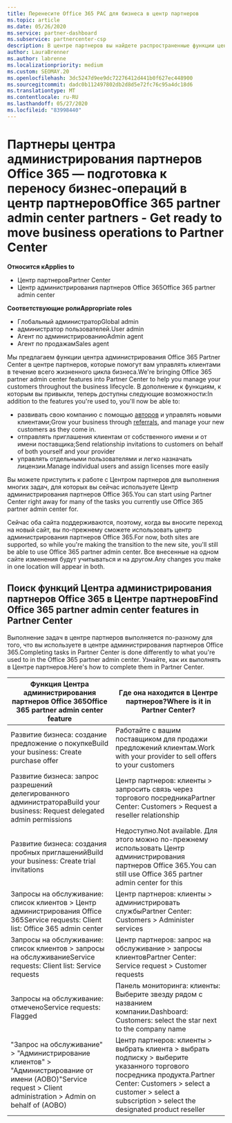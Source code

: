 ```yaml
---
title: Перенесите Office 365 PAC для бизнеса в центр партнеров
ms.topic: article
ms.date: 05/26/2020
ms.service: partner-dashboard
ms.subservice: partnercenter-csp
description: В центре партнеров вы найдете распространенные функции центра администрирования партнеров Office 365, такие как создание бизнес-запросов и обслуживания.
author: LauraBrenner
ms.author: labrenne
ms.localizationpriority: medium
ms.custom: SEOMAY.20
ms.openlocfilehash: 3dc5247d9ee9dc72276412d441b0f627ec448900
ms.sourcegitcommit: dadc0b112497802db2d8d5e72fc76c95a4dc18d6
ms.translationtype: MT
ms.contentlocale: ru-RU
ms.lasthandoff: 05/27/2020
ms.locfileid: "83998440"
---
```

# <a name="office-365-partner-admin-center-partners---get-ready-to-move-business-operations-to-partner-center"></a><span data-ttu-id="3bb0f-103">Партнеры центра администрирования партнеров Office 365 — подготовка к переносу бизнес-операций в центр партнеров</span><span class="sxs-lookup"><span data-stu-id="3bb0f-103">Office 365 partner admin center partners - Get ready to move business operations to Partner Center</span></span>

<span data-ttu-id="3bb0f-104">**Относится к**</span><span class="sxs-lookup"><span data-stu-id="3bb0f-104">**Applies to**</span></span> 

- <span data-ttu-id="3bb0f-105">Центр партнеров</span><span class="sxs-lookup"><span data-stu-id="3bb0f-105">Partner Center</span></span>
- <span data-ttu-id="3bb0f-106">Центр администрирования партнеров Office 365</span><span class="sxs-lookup"><span data-stu-id="3bb0f-106">Office 365 partner admin center</span></span>

<span data-ttu-id="3bb0f-107">**Соответствующие роли**</span><span class="sxs-lookup"><span data-stu-id="3bb0f-107">**Appropriate roles**</span></span>

- <span data-ttu-id="3bb0f-108">Глобальный администратор</span><span class="sxs-lookup"><span data-stu-id="3bb0f-108">Global admin</span></span>
- <span data-ttu-id="3bb0f-109">администратор пользователей.</span><span class="sxs-lookup"><span data-stu-id="3bb0f-109">User admin</span></span>
- <span data-ttu-id="3bb0f-110">Агент по администрированию</span><span class="sxs-lookup"><span data-stu-id="3bb0f-110">Admin agent</span></span>
- <span data-ttu-id="3bb0f-111">Агент по продажам</span><span class="sxs-lookup"><span data-stu-id="3bb0f-111">Sales agent</span></span>

<span data-ttu-id="3bb0f-112">Мы предлагаем функции центра администрирования Office 365 Partner Center в центре партнеров, которые помогут вам управлять клиентами в течение всего жизненного цикла бизнеса.</span><span class="sxs-lookup"><span data-stu-id="3bb0f-112">We're bringing Office 365 partner admin center features into Partner Center to help you manage your customers throughout the business lifecycle.</span></span> <span data-ttu-id="3bb0f-113">В дополнение к функциям, к которым вы привыкли, теперь доступны следующие возможности:</span><span class="sxs-lookup"><span data-stu-id="3bb0f-113">In addition to the features you're used to, you'll now be able to:</span></span>

- <span data-ttu-id="3bb0f-114">развивать свою компанию с помощью [авторов](referrals.md) и управлять новыми клиентами;</span><span class="sxs-lookup"><span data-stu-id="3bb0f-114">Grow your business through [referrals](referrals.md), and manage your new customers as they come in.</span></span>
- <span data-ttu-id="3bb0f-115">отправлять приглашения клиентам от собственного имени и от имени поставщика;</span><span class="sxs-lookup"><span data-stu-id="3bb0f-115">Send relationship invitations to customers on behalf of both yourself and your provider</span></span>
- <span data-ttu-id="3bb0f-116">управлять отдельными пользователями и легко назначать лицензии.</span><span class="sxs-lookup"><span data-stu-id="3bb0f-116">Manage individual users and assign licenses more easily</span></span>

<span data-ttu-id="3bb0f-117">Вы можете приступить к работе с Центром партнеров для выполнения многих задач, для которых вы сейчас используете Центр администрирования партнеров Office 365.</span><span class="sxs-lookup"><span data-stu-id="3bb0f-117">You can start using Partner Center right away for many of the tasks you currently use Office 365 partner admin center for.</span></span> 

<span data-ttu-id="3bb0f-118">Сейчас оба сайта поддерживаются, поэтому, когда вы вносите переход на новый сайт, вы по-прежнему сможете использовать центр администрирования партнеров Office 365.</span><span class="sxs-lookup"><span data-stu-id="3bb0f-118">For now, both sites are supported, so while you're making the transition to the new site, you'll still be able to use Office 365 partner admin center.</span></span> <span data-ttu-id="3bb0f-119">Все внесенные на одном сайте изменения будут учитываться и на другом.</span><span class="sxs-lookup"><span data-stu-id="3bb0f-119">Any changes you make in one location will appear in both.</span></span>

## <a name="find-office-365-partner-admin-center-features-in-partner-center"></a><span data-ttu-id="3bb0f-120">Поиск функций Центра администрирования партнеров Office 365 в Центре партнеров</span><span class="sxs-lookup"><span data-stu-id="3bb0f-120">Find Office 365 partner admin center features in Partner Center</span></span>

<span data-ttu-id="3bb0f-121">Выполнение задач в центре партнеров выполняется по-разному для того, что вы используете в центре администрирования партнеров Office 365.</span><span class="sxs-lookup"><span data-stu-id="3bb0f-121">Completing tasks in Partner Center is done differently to what you're used to in the Office 365 partner admin center.</span></span> <span data-ttu-id="3bb0f-122">Узнайте, как их выполнять в Центре партнеров.</span><span class="sxs-lookup"><span data-stu-id="3bb0f-122">Here's how to complete them in Partner Center.</span></span>

| <span data-ttu-id="3bb0f-123">Функция Центра администрирования партнеров Office 365</span><span class="sxs-lookup"><span data-stu-id="3bb0f-123">Office 365 partner admin center feature</span></span>                       | <span data-ttu-id="3bb0f-124">Где она находится в Центре партнеров?</span><span class="sxs-lookup"><span data-stu-id="3bb0f-124">Where is it in Partner Center?</span></span> | 
|   -----------------------------------------------  | -------------- |
| <span data-ttu-id="3bb0f-125">Развитие бизнеса: создание предложение о покупке</span><span class="sxs-lookup"><span data-stu-id="3bb0f-125">Build your business: Create purchase offer</span></span> | <span data-ttu-id="3bb0f-126">Работайте с вашим поставщиком для продажи предложений клиентам.</span><span class="sxs-lookup"><span data-stu-id="3bb0f-126">Work with your provider to sell offers to your customers</span></span> |
| <span data-ttu-id="3bb0f-127">Развитие бизнеса: запрос разрешений делегированного администратора</span><span class="sxs-lookup"><span data-stu-id="3bb0f-127">Build your business: Request delegated admin permissions</span></span> | <span data-ttu-id="3bb0f-128">Центр партнеров: клиенты > запросить связь через торгового посредника</span><span class="sxs-lookup"><span data-stu-id="3bb0f-128">Partner Center: Customers > Request a reseller relationship</span></span> |
| <span data-ttu-id="3bb0f-129">Развитие бизнеса: создания пробных приглашений</span><span class="sxs-lookup"><span data-stu-id="3bb0f-129">Build your business: Create trial invitations</span></span> | <span data-ttu-id="3bb0f-130">Недоступно.</span><span class="sxs-lookup"><span data-stu-id="3bb0f-130">Not available.</span></span> <span data-ttu-id="3bb0f-131">Для этого можно по-прежнему использовать Центр администрирования партнеров Office 365.</span><span class="sxs-lookup"><span data-stu-id="3bb0f-131">You can still use Office 365 partner admin center for this</span></span> |
| <span data-ttu-id="3bb0f-132">Запросы на обслуживание: список клиентов > Центр администрирования Office 365</span><span class="sxs-lookup"><span data-stu-id="3bb0f-132">Service requests: Client list: Office 365 admin center</span></span> | <span data-ttu-id="3bb0f-133">Центр партнеров: клиенты > администрировать службы</span><span class="sxs-lookup"><span data-stu-id="3bb0f-133">Partner Center: Customers > Administer services</span></span> |
| <span data-ttu-id="3bb0f-134">Запросы на обслуживание: список клиентов > запросы на обслуживание</span><span class="sxs-lookup"><span data-stu-id="3bb0f-134">Service requests: Client list: Service requests</span></span> | <span data-ttu-id="3bb0f-135">Центр партнеров: запрос на обслуживание > запросы клиентов</span><span class="sxs-lookup"><span data-stu-id="3bb0f-135">Partner Center: Service request > Customer requests</span></span> |
| <span data-ttu-id="3bb0f-136">Запросы на обслуживание: отмечено</span><span class="sxs-lookup"><span data-stu-id="3bb0f-136">Service requests: Flagged</span></span> | <span data-ttu-id="3bb0f-137">Панель мониторинга: клиенты: Выберите звезду рядом с названием компании.</span><span class="sxs-lookup"><span data-stu-id="3bb0f-137">Dashboard: Customers: select the star next to the company name</span></span> |
| <span data-ttu-id="3bb0f-138">"Запрос на обслуживание" > "Администрирование клиентов" > "Администрирование от имени (AOBO)"</span><span class="sxs-lookup"><span data-stu-id="3bb0f-138">Service request > Client administration > Admin on behalf of (AOBO)</span></span> | <span data-ttu-id="3bb0f-139">Центр партнеров: клиенты > выбрать клиента > выбрать подписку > выберите указанного торгового посредника продукта.</span><span class="sxs-lookup"><span data-stu-id="3bb0f-139">Partner Center: Customers > select a customer > select a subscription > select the designated product reseller</span></span> |

